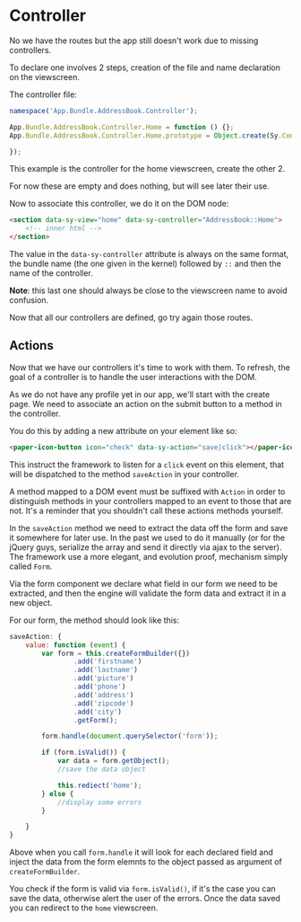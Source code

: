 # Controller

No we have the routes but the app still doesn't work due to missing controllers.

To declare one involves 2 steps, creation of the file and name declaration on the viewscreen.

The controller file:
```js
namespace('App.Bundle.AddressBook.Controller');

App.Bundle.AddressBook.Controller.Home = function () {};
App.Bundle.AddressBook.Controller.Home.prototype = Object.create(Sy.Controller.prototype, {

});
```
This example is the controller for the home viewscreen, create the other 2.

For now these are empty and does nothing, but will see later their use.

Now to associate this controller, we do it on the DOM node:

```html
<section data-sy-view="home" data-sy-controller="AddressBook::Home">
    <!-- inner html -->
</section>
```
The value in the `data-sy-controller` attribute is always on the same format, the bundle name (the one given in the kernel) followed by `::` and then the name of the controller.

**Note**: this last one should always be close to the viewscreen name to avoid confusion.

Now that all our controllers are defined, go try again those routes.

## Actions

Now that we have our controllers it's time to work with them. To refresh, the goal of a controller is to handle the user interactions with the DOM.

As we do not have any profile yet in our app, we'll start with the create page. We need to associate an action on the submit button to a method in the controller.

You do this by adding a new attribute on your element like so:

```html
<paper-icon-button icon="check" data-sy-action="save|click"></paper-icon-button>
```
This instruct the framework to listen for a `click` event on this element, that will be dispatched to the method `saveAction` in your controller.

A method mapped to a DOM event must be suffixed with `Action` in order to distinguish methods in your controllers mapped to an event to those that are not. It's a reminder that you shouldn't call these actions methods yourself.

In the `saveAction` method we need to extract the data off the form and save it somewhere for later use. In the past we used to do it manually (or for the jQuery guys, serialize the array and send it directly via ajax to the server). The framework use a more elegant, and evolution proof, mechanism simply called `Form`.

Via the form component we declare what field in our form we need to be extracted, and then the engine will validate the form data and extract it in a new object.

For our form, the method should look like this:

```js
saveAction: {
    value: function (event) {
        var form = this.createFormBuilder({})
                .add('firstname')
                .add('lastname')
                .add('picture')
                .add('phone')
                .add('address')
                .add('zipcode')
                .add('city')
                .getForm();

        form.handle(document.querySelector('form'));

        if (form.isValid()) {
            var data = form.getObject();
            //save the data object

            this.rediect('home');
        } else {
            //display some errors
        }

    }
}
```
Above when you call `form.handle` it will look for each declared field and inject the data from the form elemnts to the object passed as argument of `createFormBuilder`.

You check if the form is valid via `form.isValid()`, if it's the case you can save the data, otherwise alert the user of the errors. Once the data saved you can redirect to the `home` viewscreen.


